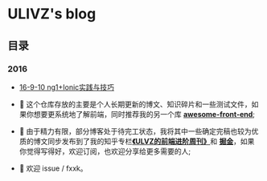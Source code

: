 # ULIVZ's blog

## 目录

<!--START-->



<!--END-->

### 2016

- [16-9-10 ng1+Ionic实践与技巧](2016/16-9-10-ng1%2BIonic实践与技巧.md)


- 🍉 这个仓库存放的主要是个人长期更新的博文、知识碎片和一些测试文件，如果你想要更系统地了解前端，同时推荐我的另一个库 [**awesome-front-end**](https://github.com/ulivz/awesome-front-end);

- 🍅 由于精力有限，部分博客处于待完工状态，我将其中一些确定完稿也较为优质的博文同步发布到了我的知乎专栏[**《ULVZ的前端进阶周刊》**](https://zhuanlan.zhihu.com/c_170301607)和 [**掘金**](https://juejin.im/user/58d75f5b61ff4b006ccd9b83)，如果你觉得写得好，欢迎订阅，也欢迎分享给更多需要的人;

- 🍔 欢迎 issue / fxxk。
